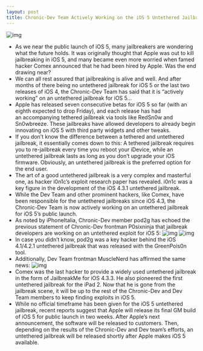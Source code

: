 ```yaml
---
layout: post
title: Chronic-Dev Team Actively Working on the iOS 5 Untethered Jailbreak
---
```

![img](http://media.idownloadblog.com/wp-content/uploads/2011/06/iOS-5-jailbreak.jpeg)
* As we near the public launch of iOS 5, many jailbreakers are wondering what the future holds. It was originally thought that Apple was out to kill jailbreaking in iOS 5, and many became even more worried when famed hacker Comex announced that he had been hired by Apple. Was the end drawing near?
* We can all rest assured that jailbreaking is alive and well. And after months of there being no untethered jailbreak for iOS 5 or the last two releases of iOS 4, the Chronic-Dev Team has said that it is “actively working” on an untethered jailbreak for iOS 5…
* Apple has released seven consecutive betas for iOS 5 so far (with an eighth expected to drop Friday), and each release has had an accompanying tethered jailbreak via tools like RedSn0w and Sn0wbreeze. These jailbreaks have allowed developers to already begin innovating on iOS 5 with third party widgets and other tweaks.
* If you don’t know the difference between a tethered and untethered jailbreak, it essentially comes down to this: A tethered jailbreak requires you to re-jailbreak every time you reboot your iDevice, while an untethered jailbreak lasts as long as you don’t upgrade your iOS firmware. Obviously, an untethered jailbreak is the preferred option for the end user.
* The art of a good untethered jailbreak is a very complex and masterful one, as hacker i0n1c’s exploit research paper has revealed. i0n1c was a key figure in the development of the iOS 4.3.1 untethered jailbreak.
* While the Dev Team and other prominent hackers, like Comex, have been responsible for the untethered jailbreaks since iOS 4.3, the Chronic-Dev Team is now actively working on an untethered jailbreak for iOS 5’s public launch.
* As noted by iPhoneItalia, Chronic-Dev member pod2g has echoed the previous statement of Chronic-Dev frontman P0sixninja that jailbreak developers are working on an untethered exploit for iOS 5:
![img](http://media.idownloadblog.com/wp-content/uploads/2011/09/Screen-Shot-2011-09-15-at-10.49.28-AM-e1316098359823.png)
![img](http://media.idownloadblog.com/wp-content/uploads/2011/09/Screen-Shot-2011-09-15-at-10.49.57-AM-e1316098331907.png)
* In case you didn’t know, pod2g was a key hacker behind the iOS 4.1/4.2.1 untethered jailbreak that was released with the GreenPois0n tool.
* Additionally, Dev Team frontman MuscleNerd has affirmed the same news:
![img](http://media.idownloadblog.com/wp-content/uploads/2011/09/Screen-Shot-2011-09-15-at-10.47.18-AM.png)
* Comex was the last hacker to provide a widely used untethered jailbreak in the form of JailbreakMe for iOS 4.3.3. He also pioneered the first untethered jailbreak for the iPad 2. Now that he is gone from the jailbreak scene, it will be up to the rest of the Chronic-Dev and Dev Team members to keep finding exploits in iOS 5.
* While no official timeframe has been given for the iOS 5 untethered jailbreak, recent reports suggest that Apple will release its final GM build of iOS 5 for public launch in two weeks. After Apple’s next announcement, the software will be released to customers. Then, depending on the results of the Chronic-Dev and Dev team’s efforts, an untethered jailbreak will be released shortly after Apple makes iOS 5 available.

